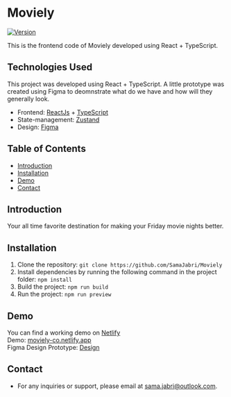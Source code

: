 # Moviely

[![Version](https://img.shields.io/badge/version-1.0.0-blue.svg)]()

This is the frontend code of Moviely developed using React + TypeScript.

## Technologies Used

This project was developed using React + TypeScript. A little prototype was created using Figma to deomnstrate what do we have and how will they generally look.

- Frontend: [ReactJs](https://react.dev/) + [TypeScript](https://www.typescriptlang.org/)
- State-management: [Zustand](https://zustand-demo.pmnd.rs/)
- Design: [Figma](https://www.figma.com/)

## Table of Contents

- [Introduction](#introduction)
- [Installation](#installation)
- [Demo](#demo)
- [Contact](#contact)

## Introduction

Your all time favorite destination for making your Friday movie nights better.

## Installation

1. Clone the repository: `git clone https://github.com/SamaJabri/Moviely`
2. Install dependencies by running the following command in the project folder: `npm install`
3. Build the project: `npm run build`
4. Run the project: `npm run preview`

## Demo

You can find a working demo on [Netlify](https://www.netlify.com/) <br />
Demo: [moviely-co.netlify.app](https://moviely-co.netlify.app/) <br />
Figma Design Prototype: [Design](https://www.figma.com/design/LU92vXQpIUrXbRZ2qnMRiV/Moviely?node-id=0%3A1&t=w6P9Med3s4vsSMPV-1)

## Contact

- For any inquiries or support, please email at sama.jabri@outlook.com.
